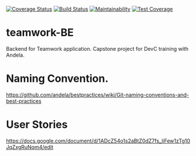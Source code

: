 [![Coverage Status](https://coveralls.io/repos/github/Stacalpha/teamwork-app/badge.svg?branch=develop)](https://coveralls.io/github/Stacalpha/teamwork-app?branch=develop)
[![Build Status](https://travis-ci.com/Stacalpha/teamwork-BE.svg?branch=develop)](https://travis-ci.com/Stacalpha/teamwork-BE)
[![Maintainability](https://api.codeclimate.com/v1/badges/5cab39101ca645468e12/maintainability)](https://codeclimate.com/github/Stacalpha/teamwork-BE/maintainability)
[![Test Coverage](https://api.codeclimate.com/v1/badges/5cab39101ca645468e12/test_coverage)](https://codeclimate.com/github/Stacalpha/teamwork-BE/test_coverage)

# teamwork-BE
Backend for Teamwork application. Capstone project for DevC training with Andela.

# Naming Convention.
https://github.com/andela/bestpractices/wiki/Git-naming-conventions-and-best-practices

# User Stories
https://docs.google.com/document/d/1ADcZ54o1s2aBtZ0dZ7fs_liFew1zTg10JqZxgRuNqm4/edit
